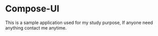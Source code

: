 # Compose-UI
This is a sample application used for my study purpose, If anyone need anything contact me anytime.
